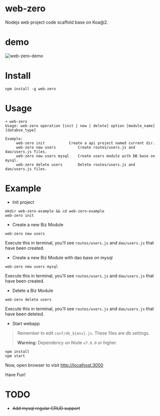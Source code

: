 # web-zero

Nodejs web project code scaffold base on Koa@2.

# demo
![web-zero-demo](http://brain.qiniudn.com/web-zero-demo.gif)

# Install

```
npm install -g web-zero
```

# Usage

```
➜ web-zero
Usage: web-zero operation [init | new | delete] option [module_name] [databse_type]

Example:
	 web-zero init 			 Create a api project named current dir.
	 web-zero new users 		 Create routes/users.js and dao/users.js files.
	 web-zero new users mysql 	 Create users module with DB base on mysql.
	 web-zero delete users 		 Delete routes/users.js and dao/users.js files.
```

# Example

- Init project

```
mkdir web-zero-example && cd web-zero-example
web-zero init
```

- Create a new Biz Module

```
web-zero new users
```

Execute this in terminal, you'll see `routes/users.js` and `dao/users.js` that have been created.

- Create a new Biz Module with dao base on mysql

```
web-zero new users mysql
```

Execute this in terminal, you'll see `routes/users.js` and `dao/users.js` that have been created.

- Delete a Biz Module

```
web-zero delete users
```

Execute this in terminal, you'll see `routes/users.js` and `dao/users.js` that have been deleted.

- Start webapp

> Remember to edit `conf/db_${env}.js`. These files are db settings.
>
> **Warning:** Dependency on Node `v7.6.0` or higher

```
npm install
npm start
```
Now, open browser to visit [http://localhost:3000](http://localhost:3000)

Have Fun!

# TODO

- ~~Add mysql regular CRUD support~~
